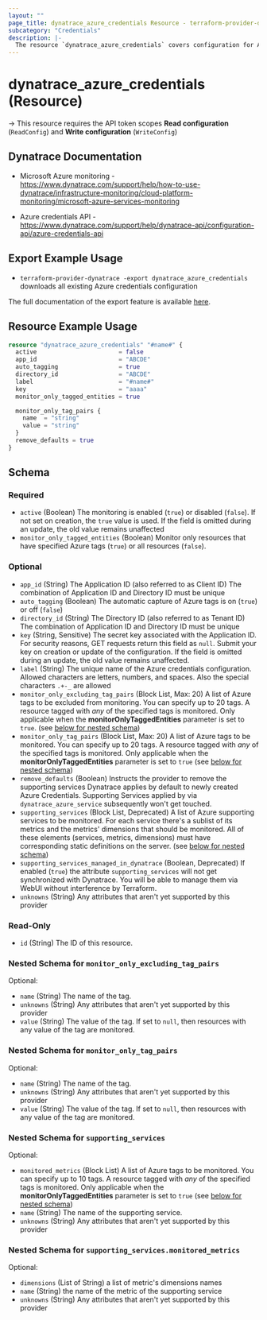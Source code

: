 ```yaml
---
layout: ""
page_title: dynatrace_azure_credentials Resource - terraform-provider-dynatrace"
subcategory: "Credentials"
description: |-
  The resource `dynatrace_azure_credentials` covers configuration for Azure credentials
---
```


# dynatrace_azure_credentials (Resource)

-> This resource requires the API token scopes **Read configuration** (`ReadConfig`) and **Write configuration** (`WriteConfig`)

## Dynatrace Documentation

- Microsoft Azure monitoring - https://www.dynatrace.com/support/help/how-to-use-dynatrace/infrastructure-monitoring/cloud-platform-monitoring/microsoft-azure-services-monitoring

- Azure credentials API - https://www.dynatrace.com/support/help/dynatrace-api/configuration-api/azure-credentials-api

## Export Example Usage

- `terraform-provider-dynatrace -export dynatrace_azure_credentials` downloads all existing Azure credentials configuration

The full documentation of the export feature is available [here](https://registry.terraform.io/providers/dynatrace-oss/dynatrace/latest/docs/guides/export-v2).

## Resource Example Usage

```terraform
resource "dynatrace_azure_credentials" "#name#" {
  active                       = false
  app_id                       = "ABCDE"
  auto_tagging                 = true
  directory_id                 = "ABCDE"
  label                        = "#name#"
  key                          = "aaaa"
  monitor_only_tagged_entities = true

  monitor_only_tag_pairs {
    name  = "string"
    value = "string"
  }
  remove_defaults = true
}
```

<!-- schema generated by tfplugindocs -->
## Schema

### Required

- `active` (Boolean) The monitoring is enabled (`true`) or disabled (`false`).  If not set on creation, the `true` value is used.  If the field is omitted during an update, the old value remains unaffected
- `monitor_only_tagged_entities` (Boolean) Monitor only resources that have specified Azure tags (`true`) or all resources (`false`).

### Optional

- `app_id` (String) The Application ID (also referred to as Client ID)  The combination of Application ID and Directory ID must be unique
- `auto_tagging` (Boolean) The automatic capture of Azure tags is on (`true`) or off (`false`)
- `directory_id` (String) The Directory ID (also referred to as Tenant ID)  The combination of Application ID and Directory ID must be unique
- `key` (String, Sensitive) The secret key associated with the Application ID.  For security reasons, GET requests return this field as `null`. Submit your key on creation or update of the configuration. If the field is omitted during an update, the old value remains unaffected.
- `label` (String) The unique name of the Azure credentials configuration.  Allowed characters are letters, numbers, and spaces. Also the special characters `.+-_` are allowed
- `monitor_only_excluding_tag_pairs` (Block List, Max: 20) A list of Azure tags to be excluded from monitoring.  You can specify up to 20 tags. A resource tagged with *any* of the specified tags is monitored.  Only applicable when the **monitorOnlyTaggedEntities** parameter is set to `true`. (see [below for nested schema](#nestedblock--monitor_only_excluding_tag_pairs))
- `monitor_only_tag_pairs` (Block List, Max: 20) A list of Azure tags to be monitored.  You can specify up to 20 tags. A resource tagged with *any* of the specified tags is monitored.  Only applicable when the **monitorOnlyTaggedEntities** parameter is set to `true` (see [below for nested schema](#nestedblock--monitor_only_tag_pairs))
- `remove_defaults` (Boolean) Instructs the provider to remove the supporting services Dynatrace applies by default to newly created Azure Credentials. Supporting Services applied by via `dynatrace_azure_service` subsequently won't get touched.
- `supporting_services` (Block List, Deprecated) A list of Azure supporting services to be monitored. For each service there's a sublist of its metrics and the metrics' dimensions that should be monitored. All of these elements (services, metrics, dimensions) must have corresponding static definitions on the server. (see [below for nested schema](#nestedblock--supporting_services))
- `supporting_services_managed_in_dynatrace` (Boolean, Deprecated) If enabled (`true`) the attribute `supporting_services` will not get synchronized with Dynatrace. You will be able to manage them via WebUI without interference by Terraform.
- `unknowns` (String) Any attributes that aren't yet supported by this provider

### Read-Only

- `id` (String) The ID of this resource.

<a id="nestedblock--monitor_only_excluding_tag_pairs"></a>
### Nested Schema for `monitor_only_excluding_tag_pairs`

Optional:

- `name` (String) The name of the tag.
- `unknowns` (String) Any attributes that aren't yet supported by this provider
- `value` (String) The value of the tag.   If set to `null`, then resources with any value of the tag are monitored.


<a id="nestedblock--monitor_only_tag_pairs"></a>
### Nested Schema for `monitor_only_tag_pairs`

Optional:

- `name` (String) The name of the tag.
- `unknowns` (String) Any attributes that aren't yet supported by this provider
- `value` (String) The value of the tag.   If set to `null`, then resources with any value of the tag are monitored.


<a id="nestedblock--supporting_services"></a>
### Nested Schema for `supporting_services`

Optional:

- `monitored_metrics` (Block List) A list of Azure tags to be monitored.  You can specify up to 10 tags. A resource tagged with *any* of the specified tags is monitored.  Only applicable when the **monitorOnlyTaggedEntities** parameter is set to `true` (see [below for nested schema](#nestedblock--supporting_services--monitored_metrics))
- `name` (String) The name of the supporting service.
- `unknowns` (String) Any attributes that aren't yet supported by this provider

<a id="nestedblock--supporting_services--monitored_metrics"></a>
### Nested Schema for `supporting_services.monitored_metrics`

Optional:

- `dimensions` (List of String) a list of metric's dimensions names
- `name` (String) the name of the metric of the supporting service
- `unknowns` (String) Any attributes that aren't yet supported by this provider
 